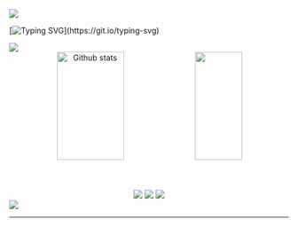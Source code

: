 <!--horizontal divider(gradiant)-->
<img src="https://user-images.githubusercontent.com/73097560/115834477-dbab4500-a447-11eb-908a-139a6edaec5c.gif">

[![Typing SVG](https://readme-typing-svg.herokuapp.com/?color=50A5D8&size=45&center=true&vCenter=true&width=1000&lines=Hello,+World!;I'm+Samara+Parcero;I'm+a+Software+Engineering+Student;)](https://git.io/typing-svg)


<img src="https://user-images.githubusercontent.com/73097560/115834477-dbab4500-a447-11eb-908a-139a6edaec5c.gif">

<!--Github stats-->

<div align="center">  
  <img width="49%" height="195px" src="https://github-readme-stats.vercel.app/api?username=SamaraParcero&show_icons=true&count_private=true&hide_border=true&title_color=f0ebd8&icon_color=3e5c76&text_color=f0ebd8&bg_color=3A779C" alt="Github stats" /> 
  <img width="41%" height="195px" src="https://github-readme-stats.vercel.app/api/top-langs/?username=SamaraParcero&layout=compact&hide_border=true&title_color=f0ebd8&text_color=f0ebd8&bg_color=3A779C" />
</div>


<br>
<br>
<br>

<!--social media-->
<div align="center"> 
  <a href="mailto:samaraparceroti@gmail.com"><img src="https://img.shields.io/badge/e‑mail-D14836.svg?style=for-the-badge&logo=GMail&logoColor=white"/></a>
  <a href="https://instagram.com/techsamsdev"><img src="https://img.shields.io/badge/instagram-E4405F.svg?style=for-the-badge&logo=instagram&logoColor=white"/></a>
  <a href="https://linkedin.com/in/SamaraParcero"><img src="https://img.shields.io/badge/linkedin-0077B5.svg?style=for-the-badge&logo=linkedin&logoColor=white"/></a>
 </div>




<!--horizontal divider(gradiant)-->
<img src="https://user-images.githubusercontent.com/73097560/115834477-dbab4500-a447-11eb-908a-139a6edaec5c.gif">

----------------------------------------------------------------------

